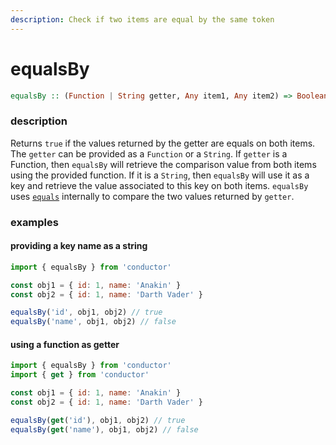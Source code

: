 ```yaml
---
description: Check if two items are equal by the same token
---
```


# equalsBy

```haskell
equalsBy :: (Function | String getter, Any item1, Any item2) => Boolean
```

### description

Returns `true` if the values returned by the getter are equals on both items. The `getter` can be provided as a `Function` or a `String`. If `getter` is a Function, then `equalsBy` will retrieve the comparison value from both items using the provided function. If it is a `String`, then `equalsBy` will use it as a key and retrieve the value associated to this key on both items. `equalsBy` uses [`equals`](equals.md) internally to compare the two values returned by `getter`.

### examples

#### providing a key name as a string

```javascript
import { equalsBy } from 'conductor'

const obj1 = { id: 1, name: 'Anakin' }
const obj2 = { id: 1, name: 'Darth Vader' }

equalsBy('id', obj1, obj2) // true
equalsBy('name', obj1, obj2) // false
```

#### using a function as getter

```javascript
import { equalsBy } from 'conductor'
import { get } from 'conductor'

const obj1 = { id: 1, name: 'Anakin' }
const obj2 = { id: 1, name: 'Darth Vader' }

equalsBy(get('id'), obj1, obj2) // true
equalsBy(get('name'), obj1, obj2) // false
```

